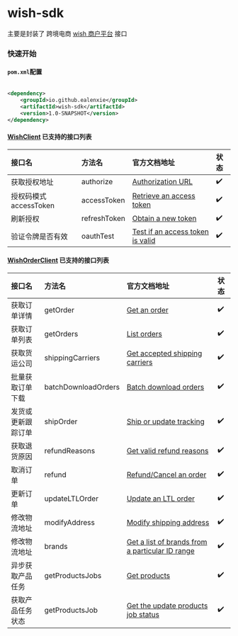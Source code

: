 wish-sdk
======

主要是封装了 跨境电商 [wish 商户平台](http://open.4px.com/apiInfo/api) 接口

### 快速开始

#### `pom.xml`配置

```xml

<dependency>
    <groupId>io.github.ealenxie</groupId>
    <artifactId>wish-sdk</artifactId>
    <version>1.0-SNAPSHOT</version>
</dependency>
```

#### [WishClient](https://github.com/EalenXie/sdk-all/blob/main/wish-sdk/src/main/java/io/github/ealenxie/wish/WishClient.java) 已支持的接口列表

| 接口名              | 方法名          | 官方文档地址                                                                                                                 | 状态  |
|:-----------------|:-------------|:-----------------------------------------------------------------------------------------------------------------------|:----|
| 获取授权地址           | authorize    | [Authorization URL](https://china-merchant.wish.com/documentation/api/v3/reference#section/Authentication)             | ✔️  |
| 授权码模式accessToken | accessToken  | [Retrieve an access token](https://china-merchant.wish.com/documentation/api/v3/reference#section/Authentication)      | ✔️  |
| 刷新授权             | refreshToken | [Obtain a new token](https://www.merchant.wish.com/documentation/api/v3/reference#operation/oauthRefreshToken)         | ✔️  |
| 验证令牌是否有效         | oauthTest    | [Test if an access token is valid](https://china-merchant.wish.com/documentation/api/v3/reference#operation/oauthTest) | ✔️  |

#### [WishOrderClient](https://github.com/EalenXie/sdk-all/blob/main/wish-sdk/src/main/java/io/github/ealenxie/wish/WishOrderClient.java) 已支持的接口列表

| 接口名       | 方法名                 | 官方文档地址                                                                                                                                 | 状态  |
|:----------|:--------------------|:---------------------------------------------------------------------------------------------------------------------------------------|:----|
| 获取订单详情    | getOrder            | [Get an order](https://china-merchant.wish.com/documentation/api/v3/reference#operation/GetOrder)                                      | ✔️  |
| 获取订单列表    | getOrders           | [List orders](https://china-merchant.wish.com/documentation/api/v3/reference#operation/GetMultipleOrders)                              | ✔️  |
| 获取货运公司    | shippingCarriers    | [Get accepted shipping carriers](https://china-merchant.wish.com/documentation/api/v3/reference#operation/GetShippingCarriers)         | ✔️  |
| 批量获取订单下载  | batchDownloadOrders | [Batch download orders](https://china-merchant.wish.com/documentation/api/v3/reference#operation/downloadOrders)                       | ✔️  |
| 发货或更新跟踪订单 | shipOrder           | [Ship or update tracking](https://china-merchant.wish.com/documentation/api/v3/reference#operation/ShipOrder)                          | ✔️  |
| 获取退货原因    | refundReasons       | [Get valid refund reasons](https://china-merchant.wish.com/documentation/api/v3/reference#operation/GetValidRefundReasons)             | ✔️  |
| 取消订单      | refund              | [Refund/Cancel an order](https://china-merchant.wish.com/documentation/api/v3/reference#operation/RefundOrder)                         | ✔️  |
| 更新订单      | updateLTLOrder      | [Update an LTL order](https://china-merchant.wish.com/documentation/api/v3/reference#operation/UpdateOrder)                            | ✔️  |
| 修改物流地址    | modifyAddress       | [Modify shipping address](https://china-merchant.wish.com/documentation/api/v3/reference#operation/ModifyAddress)                      | ✔️  |
| 修改物流地址    | brands              | [Get a list of brands from a particular ID range](https://china-merchant.wish.com/documentation/api/v3/reference#tag/Brands)           | ✔️  |
| 异步获取产品任务  | getProductsJobs     | [Get products](https://china-merchant.wish.com/documentation/api/v3/reference#operation/getProducts)                                   | ✔️  |
| 获取产品任务状态  | getProductsJob      | [Get the update products job status](https://china-merchant.wish.com/documentation/api/v3/reference#operation/getUpdateProductsStatus) | ✔️  |
